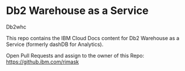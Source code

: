 # Db2 Warehouse as a Service
Db2whc

This repo contains the IBM Cloud Docs content for Db2 Warehouse as a Service (formerly dashDB for Analytics).

Open Pull Requests and assign to the owner of this Repo: https://github.ibm.com/rimask
